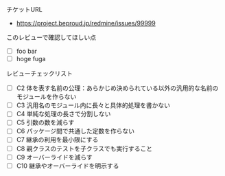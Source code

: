 チケットURL

- https://project.beproud.jp/redmine/issues/99999

このレビューで確認してほしい点

- [ ] foo bar
- [ ] hoge fuga

レビューチェックリスト

- [ ] C2 体を表す名前の公理：あらかじめ決められている以外の汎用的な名前のモジュールを作らない
- [ ] C3 汎用名のモジュール内に長々と具体的処理を書かない
- [ ] C4 単純な処理の長さで分割しない
- [ ] C5 引数の数を減らす
- [ ] C6 パッケージ間で共通した定数を作らない
- [ ] C7 継承の利用を最小限にする
- [ ] C8 親クラスのテストを子クラスでも実行すること
- [ ] C9 オーバーライドを減らす
- [ ] C10 継承やオーバーライドを明示する
